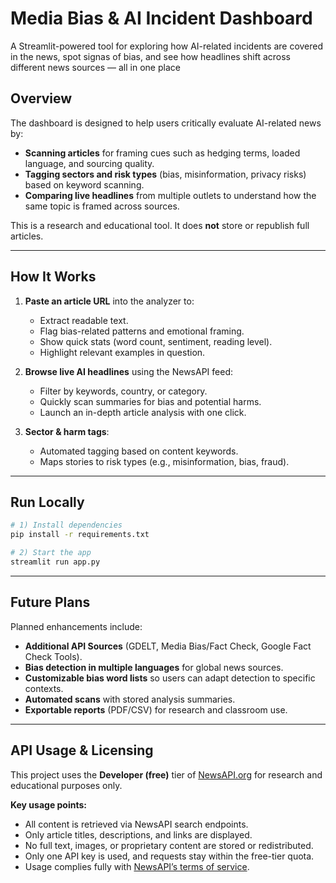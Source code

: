 # Media Bias & AI Incident Dashboard

A Streamlit-powered tool for exploring how AI-related incidents are covered in the news, spot signas of bias, and see how headlines shift across different news sources — all in one place

## Overview

The dashboard is designed to help users critically evaluate AI-related news by:
- **Scanning articles** for framing cues such as hedging terms, loaded language, and sourcing quality.
- **Tagging sectors and risk types** (bias, misinformation, privacy risks) based on keyword scanning.
- **Comparing live headlines** from multiple outlets to understand how the same topic is framed across sources.

This is a research and educational tool. It does **not** store or republish full articles.

---

## How It Works

1. **Paste an article URL** into the analyzer to:
   - Extract readable text.
   - Flag  bias-related patterns and emotional framing.
   - Show quick stats (word count, sentiment, reading level).
   - Highlight relevant examples in question.

2. **Browse live AI headlines** using the NewsAPI feed:
   - Filter by keywords, country, or category.
   - Quickly scan summaries for bias and potential harms.
   - Launch an in-depth article analysis with one click.

3. **Sector & harm tags**:
   - Automated tagging based on content keywords.
   - Maps stories to risk types (e.g., misinformation, bias, fraud).

---

## Run Locally

```bash
# 1) Install dependencies
pip install -r requirements.txt

# 2) Start the app
streamlit run app.py
```

---

## Future Plans

Planned enhancements include:
- **Additional API Sources** (GDELT, Media Bias/Fact Check, Google Fact Check Tools).
- **Bias detection in multiple languages** for global news sources.
- **Customizable bias word lists** so users can adapt detection to specific contexts.
- **Automated scans** with stored analysis summaries.
- **Exportable reports** (PDF/CSV) for research and classroom use.

---

## API Usage & Licensing

This project uses the **Developer (free)** tier of [NewsAPI.org](https://newsapi.org/) for research and educational purposes only.

**Key usage points:**
- All content is retrieved via NewsAPI search endpoints.
- Only article titles, descriptions, and links are displayed.
- No full text, images, or proprietary content are stored or redistributed.
- Only one API key is used, and requests stay within the free-tier quota.
- Usage complies fully with [NewsAPI’s terms of service](https://newsapi.org/terms).
